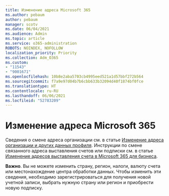 ```yaml
---
title: Изменение адреса Microsoft 365
ms.author: pebaum
author: pebaum
manager: scotv
ms.date: 06/04/2021
ms.audience: Admin
ms.topic: article
ms.service: o365-administration
ROBOTS: NOINDEX, NOFOLLOW
localization_priority: Priority
ms.collection: Adm_O365
ms.custom:
- "11543"
- "9001671"
ms.openlocfilehash: 10b8e2aba5703cb4995eed521a1d57bbf272b564
ms.sourcegitcommit: f7a9e97d04b7b6cbb633b32094d40f1874bf0fce
ms.translationtype: HT
ms.contentlocale: ru-RU
ms.lasthandoff: 06/06/2021
ms.locfileid: "52783209"
---
```

# <a name="change-your-microsoft-365-address"></a>Изменение адреса Microsoft 365

Сведения о смене адреса организации см. в статье [Изменение адреса организации и других данных профиля](/microsoft-365/admin/manage/change-address-contact-and-more). Инструкции по смене связанного адреса выставления счетов или подписки см. в статье [Изменение адресов выставления счета в Microsoft 365 для бизнеса](/microsoft-365/commerce/billing-and-payments/change-your-billing-addresses). 

**Важно**. Вы не можете изменить страну, регион, налоги, валюту счета или местонахождение центра обработки данных. Чтобы изменить эти сведения, необходимо зарегистрироваться для получения новой учетной записи, выбрать нужную страну или регион и приобрести новую подписку. 